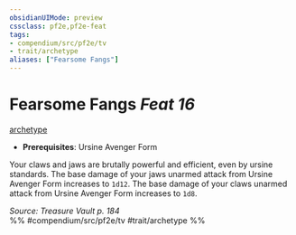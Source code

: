 ```yaml
---
obsidianUIMode: preview
cssclass: pf2e,pf2e-feat
tags:
- compendium/src/pf2e/tv
- trait/archetype
aliases: ["Fearsome Fangs"]
---
```

# Fearsome Fangs  *Feat 16*  
[archetype](rules/traits/archetype.md "Archetype Feat Trait")  

- **Prerequisites**: Ursine Avenger Form

Your claws and jaws are brutally powerful and efficient, even by ursine standards. The base damage of your jaws unarmed attack from Ursine Avenger Form increases to `1d12`. The base damage of your claws unarmed attack from Ursine Avenger Form increases to `1d8`.

*Source: Treasure Vault p. 184*  
%% #compendium/src/pf2e/tv #trait/archetype %%